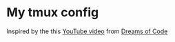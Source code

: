 # My tmux config

Inspired by the this [YouTube video](https://www.youtube.com/watch?v=DzNmUNvnB04) from [Dreams of Code](https://www.youtube.com/@dreamsofcode)
